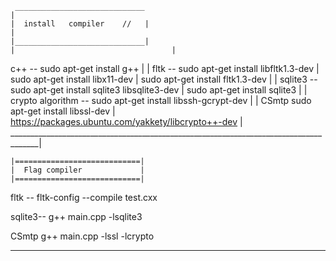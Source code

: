      _____________________________                                                                                 |
    |  install   compiler    //   |                                                  |
    |_____________________________|                                                  |                                   |
c++ --                          sudo apt-get install g++                             |
                                                                                     |
fltk --                         sudo apt-get install libfltk1.3-dev                  |
                                sudo apt-get install libx11-dev                      |
                                sudo apt-get install fltk1.3-dev                     |
                                                                                     |
sqlite3 --                      sudo apt-get install sqlite3 libsqlite3-dev          |
                                sudo apt-get install sqlite3                         |
                                                                                     |
crypto algorithm --             sudo apt-get install libssh-gcrypt-dev               |
                                                                                     |
CSmtp                           sudo apt-get install libssl-dev                      |
                                https://packages.ubuntu.com/yakkety/libcrypto++-dev  |
_____________________________________________________________________________________|

    |============================|
    |  Flag compiler             |
    |============================|

fltk --                         fltk-config --compile test.cxx   

sqlite3--                       g++ main.cpp -lsqlite3


CSmtp                           g++ main.cpp -lssl -lcrypto

_____________________________________________________________________________________
